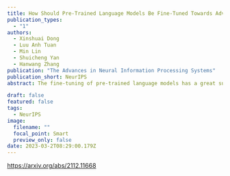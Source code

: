 ```yaml
---
title: How Should Pre-Trained Language Models Be Fine-Tuned Towards Adversarial Robustness?
publication_types:
  - "1"
authors:
  - Xinshuai Dong
  - Luu Anh Tuan
  - Min Lin
  - Shuicheng Yan
  - Hanwang Zhang
publication: "The Advances in Neural Information Processing Systems"
publication_short: NeurIPS
abstract: The fine-tuning of pre-trained language models has a great success in many NLP fields. Yet, it is strikingly vulnerable to adversarial examples, e.g., word substitution attacks using only synonyms can easily fool a BERT-based sentiment analysis model. In this paper, we demonstrate that adversarial training, the prevalent defense technique, does not directly fit a conventional fine-tuning scenario, because it suffers severely from catastrophic forgetting - failing to retain the generic and robust linguistic features that have already been captured by the pre-trained model. In this light, we propose Robust Informative Fine-Tuning (RIFT), a novel adversarial fine-tuning method from an information-theoretical perspective. In particular, RIFT encourages an objective model to retain the features learned from the pre-trained model throughout the entire fine-tuning process, whereas a conventional one only uses the pre-trained weights for initialization. Experimental results show that RIFT consistently outperforms the state-of-the-arts on two popular NLP tasks - sentiment analysis and natural language inference, under different attacks across various pre-trained language models.

draft: false
featured: false
tags:
  - NeurIPS
image:
  filename: ""
  focal_point: Smart
  preview_only: false
date: 2023-03-2T08:29:00.179Z
---
```

https://arxiv.org/abs/2112.11668